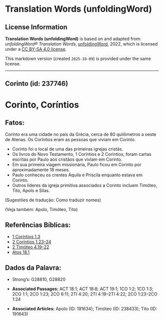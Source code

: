# Translation Words (unfoldingWord)

## License Information

**Translation Words (unfoldingWord)** is based on and adapted from: _unfoldingWord® Translation Words_, [unfoldingWord](https://unfoldingword.org/utw), 2022, which is licensed under a [CC BY-SA 4.0 license](https://creativecommons.org/licenses/by-sa/4.0/legalcode.en).

This markdown version (created `2025-10-09`) is provided under the same license.



--------------------------------

## Corinto (id: 237746)

Corinto, Coríntios
==================

Fatos:
------

Corínto era uma cidade no país da Grécia, cerca de 80 quilômetros a oeste de Atenas. Os Coríntios eram as pessoas que viviam em Corinto.

* Corinto foi o local de uma das primeiras igrejas cristãs.
* Os livros do Novo Testamento, 1 Coríntios e 2 Coríntios, foram cartas escritas por Paulo aos cristãos que viviam em Corinto.
* Em sua primeira viagem missionária, Paulo ficou em Corinto por aproximadamente 18 meses.
* Paulo conheceu os crentes Áquila e Priscila enquanto estava em Corinto.
* Outros líderes da igreja primitiva associados a Corinto incluem Timóteo, Tito, Apolo e Silas.

(Sugestões de tradução: Como traduzir nomes)

(Veja também: Apolo, Timóteo, Tito)

Referências Bíblicas:
---------------------

* [1 Coríntios 1\.3](https://ref.ly/1Cor1:3)
* [2 Coríntios 1\.23–24](https://ref.ly/2Cor1:23-2Cor1:24)
* [2 Timóteo 4\.19–22](https://ref.ly/2Tim4:19-2Tim4:22)
* [Atos 18\.1](https://ref.ly/Acts18:1)

Dados da Palavra:
-----------------

* Strong’s: G28810, G28820

* **Associated Passages:** ACT 18:1; ACT 18:8; ACT 19:1; 1CO 1:2; 1CO 1:3; 2CO 1:1; 2CO 1:23; 2CO 6:11; 2TI 4:20; 2TI 4:19–2TI 4:22; 2CO 1:23–2CO 1:24
* **Associated Articles:** Apolo (ID: 191634); Timóteo (ID: 238433); Tito (ID: 191643)

